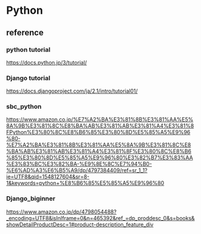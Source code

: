 # Python

## reference

### python tutorial
https://docs.python.jp/3/tutorial/

### Django tutorial
https://docs.djangoproject.com/ja/2.1/intro/tutorial01/

### sbc_python
https://www.amazon.co.jp/%E7%A2%BA%E3%81%8B%E3%81%AA%E5%8A%9B%E3%81%8C%E8%BA%AB%E3%81%AB%E3%81%A4%E3%81%8FPython%E3%80%8C%E8%B6%85%E3%80%8D%E5%85%A5%E9%96%80-%E7%A2%BA%E3%81%8B%E3%81%AA%E5%8A%9B%E3%81%8C%E8%BA%AB%E3%81%AB%E3%81%A4%E3%81%8F%E3%80%8C%E8%B6%85%E3%80%8D%E5%85%A5%E9%96%80%E3%82%B7%E3%83%AA%E3%83%BC%E3%82%BA-%E9%8E%8C%E7%94%B0-%E6%AD%A3%E6%B5%A9/dp/4797384409/ref=sr_1_1?ie=UTF8&qid=1548127604&sr=8-1&keywords=python+%E8%B6%85%E5%85%A5%E9%96%80


### Django_biginner
https://www.amazon.co.jp/dp/4798054488?_encoding=UTF8&isInIframe=0&n=465392&ref_=dp_proddesc_0&s=books&showDetailProductDesc=1#product-description_feature_div
